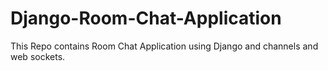# Django-Room-Chat-Application
This Repo contains Room Chat Application using Django and channels and web sockets.
